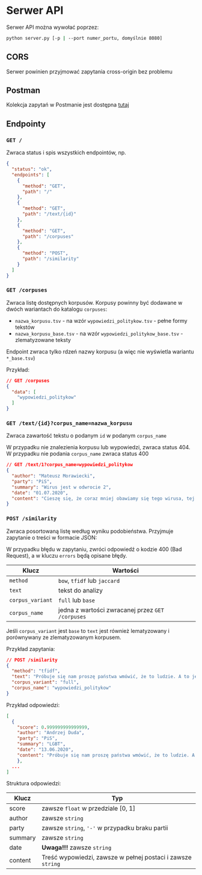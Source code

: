 # Serwer API
Serwer API można wywołać poprzez:
``` bash
python server.py [-p | --port numer_portu, domyślnie 8080]
```

## CORS
Serwer powinien przyjmować zapytania cross-origin bez problemu

## Postman
Kolekcja zapytań w Postmanie jest dostępna [tutaj](./ziwg.postman_collection.json)

## Endpointy

### ``GET /``
Zwraca status i spis wszystkich endpointów, np.
``` json
{
  "status": "ok",
  "endpoints": [
    {
      "method": "GET",
      "path": "/"
    },
    {
      "method": "GET",
      "path": "/text/{id}"
    },
    {
      "method": "GET",
      "path": "/corpuses"
    },
    {
      "method": "POST",
      "path": "/similarity"
    }
  ]
}
```

### ``GET /corpuses``
Zwraca listę dostępnych korpusów. Korpusy powinny być dodawane w dwóch
wariantach do katalogu `corpuses`:
* `nazwa_korpusu.tsv` - na wzór `wypowiedzi_politykow.tsv` - pełne formy tekstów
* `nazwa_korpusu_base.tsv` - na wzór `wypowiedzi_politykow_base.tsv` - zlematyzowane teksty

Endpoint zwraca tylko rdzeń nazwy korpusu (a więc nie wyświetla wariantu `*_base.tsv`)

Przykład:
``` json
// GET /corpuses
{
  "data": [
    "wypowiedzi_politykow"
  ]
}
```

### ``GET /text/{id}?corpus_name=nazwa_korpusu``
Zwraca zawartość tekstu o podanym ``id`` w podanym ``corpus_name``

W przypadku nie znalezienia korpusu lub wypowiedzi, zwraca status 404.
W przypadku nie podania `corpus_name` zwraca status 400
``` json
// GET /text/1?corpus_name=wypowiedzi_politykow
{
  "author": "Mateusz Morawiecki",
  "party": "PiS",
  "summary": "Wirus jest w odwrocie 2",
  "date": "01.07.2020",
  "content": "Cieszę się, że coraz mniej obawiamy się tego wirusa, tej epidemii. To jest dobre podejście, bo on jest w odwrocie. Już teraz nie trzeba się go bać. Trzeba pójść na wybory tłumnie 12 lipca. Wszyscy, zwłaszcza seniorzy, nie obawiajmy się, idźmy na wybory. To ważne, żeby móc kontynuować tę sprawiedliwą linię rozwoju."
}
```

### ``POST /similarity``
Zwraca posortowaną listę według wyniku podobieństwa. Przyjmuje zapytanie o treści w formacie JSON:

W przypadku błędu w zapytaniu, zwróci odpowiedź o kodzie 400 (Bad Request), a w kluczu `errors` będą opisane błędy.

| Klucz  | Wartości |
| -----  | -------- |
| `method` | ``bow``, ``tfidf`` lub ``jaccard`` |
| `text`   | tekst do analizy |
| `corpus_variant` | `full` lub `base` |
| `corpus_name` | jedna z wartości zwracanej przez ``GET /corpuses`` |

Jeśli `corpus_variant` jest `base` to `text` jest również lematyzowany i porównywany ze zlematyzowanym korpusem.

Przykład zapytania:
``` json
// POST /similarity
{
  "method": "tfidf",
  "text": "Próbuje się nam proszę państwa wmówić, że to ludzie. A to jest po prostu ideologia. Jeżeli ktoś ma jakiekolwiek wątpliwości, czy to jest ideologia, czy nie, to niech sobie zajrzy w karty historii i zobaczy, jak wyglądało na świecie budowanie ruchu LGBT, niech zobaczy jak wyglądało budowanie tej ideologii, jakie poglądy głosili ci, którzy ją budowali.",
  "corpus_variant": "full",
  "corpus_name": "wypowiedzi_politykow"
}
```

Przykład odpowiedzi:
``` json
[
  {
    "score": 0.999999999999999,
    "author": "Andrzej Duda",
    "party": "PiS",
    "summary": "LGBT",
    "date": "13.06.2020",
    "content": "Próbuje się nam proszę państwa wmówić, że to ludzie. A to jest po prostu ideologia. Jeżeli ktoś ma jakiekolwiek wątpliwości, czy to jest ideologia, czy nie, to niech sobie zajrzy w karty historii i zobaczy, jak wyglądało na świecie budowanie ruchu LGBT, niech zobaczy jak wyglądało budowanie tej ideologii, jakie poglądy głosili ci, którzy ją budowali."
    },
  ...
]
```

Struktura odpowiedzi:

| Klucz | Typ |
| --- | --- |
| score | zawsze `float` w przedziale [0, 1] |
| author | zawsze `string` |
| party | zawsze `string`, `'-'` w przypadku braku partii |
| summary | zawsze `string` |
| date | **Uwaga!!!** zawsze `string` |
| content | Treść wypowiedzi, zawsze w pełnej postaci i zawsze `string` |